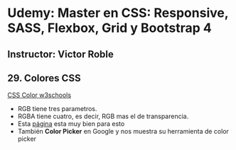 # Udemy: Master en CSS: Responsive, SASS, Flexbox, Grid y Bootstrap 4

## Instructor: Victor Roble

## 29. Colores CSS

[CSS Color w3schools](https://www.w3schools.com/cssref/css_colors.asp)

- RGB tiene tres parametros.
- RGBA tiene cuatro, es decir, RGB mas el de transparencia.
- Esta [página](https://www.css3maker.com/css-3-rgba.html) esta muy bien para esto
- También **Color Picker** en Google y nos muestra su herramienta de color picker
